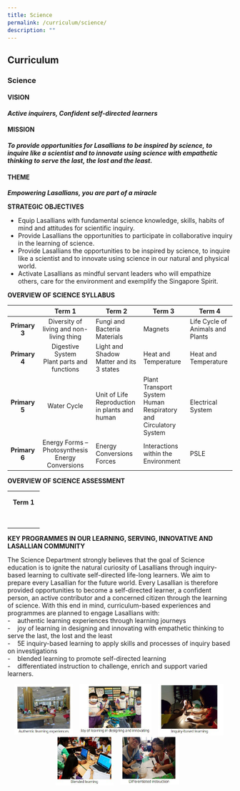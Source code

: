 ```yaml
---
title: Science
permalink: /curriculum/science/
description: ""
---
```

## Curriculum

### Science

#### VISION
**_Active inquirers, Confident self-directed learners_**

#### MISSION
**_To provide opportunities for Lasallians to be inspired by science, to inquire like a scientist and to innovate using science with empathetic thinking to serve the last, the lost and the least._**

#### THEME
**_Empowering Lasallians, you are part of a miracle_**

**STRATEGIC OBJECTIVES**<br>
*   Equip Lasallians with fundamental science knowledge, skills, habits of mind and attitudes for scientific inquiry.
*   Provide Lasallians the opportunities to participate in collaborative inquiry in the learning of science.
*   Provide Lasallians the opportunities to be inspired by science, to inquire like a scientist and to innovate using science in our natural and physical world.
*   Activate Lasallians as mindful servant leaders who will empathize others, care for the environment and exemplify the Singapore Spirit.

**OVERVIEW OF SCIENCE SYLLABUS**<br>

|  | **Term 1** | **Term 2** | **Term 3** | **Term 4** |
|:---:|:---:|---|---|---|
| **Primary 3** | Diversity of living and non-living thing | Fungi and Bacteria<br>Materials | Magnets | Life Cycle of Animals and Plants |
| **Primary 4** | Digestive System<br>Plant parts and functions | Light and Shadow<br>Matter and its 3 states | Heat and Temperature | Heat and Temperature |
| **Primary 5** | Water Cycle | Unit of Life<br>Reproduction in plants and human | Plant Transport System<br>Human Respiratory and Circulatory System |  Electrical System |
| **Primary 6** | Energy Forms – Photosynthesis Energy Conversions | Energy Conversions Forces | Interactions within the Environment | PSLE |

**OVERVIEW OF SCIENCE ASSESSMENT**<br>

<table><tbody><tr><td style="display: table-cell; font-weight: bold; text-align: center; vertical-align: top;" rowspan="1" colspan="1" class="selected"><div style="" class="wrap"><div class="" style="margin: 10px 5px;"><p><span>Term 1</span></p><p><span><br></span></p></div></div></td></tr></tbody></table>

**KEY PROGRAMMES IN OUR LEARNING, SERVING, INNOVATIVE AND LASALLIAN COMMUNITY**

The Science Department strongly believes that the goal of Science education is to ignite the natural curiosity of Lasallians through inquiry-based learning to cultivate self-directed life-long learners. We aim to prepare every Lasallian for the future world. Every Lasallian is therefore provided opportunities to become a self-directed learner, a confident person, an active contributor and a concerned citizen through the learning of science. With this end in mind, curriculum-based experiences and programmes are planned to engage Lasallians with:<br>
-&nbsp;&nbsp; &nbsp;authentic learning experiences through learning journeys&nbsp; <br>
-&nbsp;&nbsp; &nbsp;joy of learning in designing and innovating with empathetic thinking to serve the last, the lost and the least  <br>
-&nbsp;&nbsp; &nbsp;5E inquiry-based learning to apply skills and processes of inquiry based on investigations  <br>
-&nbsp;&nbsp; &nbsp;blended learning to promote self-directed learning<br>
-&nbsp;&nbsp; &nbsp;differentiated instruction to challenge, enrich and support varied learners.

<img align="left" style="width:26%;margin-right:15px;margin-left:15px" src="/images/photo1667907320.jpeg">
<img align="left" style="width:32%;margin-right:15px;" src="/images/photo1667907354.jpeg">
<img align="left" style="width:29%;margin-right:15px;" src="/images/photo1667907364.jpeg">
<br clear="left">

<img align="left" style="width:26%;margin-right:15px;margin-left:107px" src="/images/photo1667907468.jpeg">
<img align="left" style="width:26%;margin-right:15px;" src="/images/photo1667907477.jpeg">
<br clear="left">